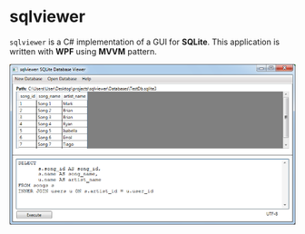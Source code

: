 # sqlviewer 

`sqlviewer` is a C# implementation of a GUI for **SQLite**. 
This application is written with **WPF** using **MVVM** pattern. 

![SongsArtists](Docs/img/SongsArtists.png)